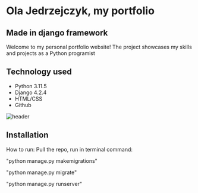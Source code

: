 # Ola Jedrzejczyk, my portfolio
## Made in django framework

Welcome to my personal portfolio website! The project showcases my skills and projects as a Python programist

## Technology used 
- Python 3.11.5
- Django 4.2.4
- HTML/CSS
- Github

![header](https://user-images.githubusercontent.com/118756898/268614059-2fbfcf18-0515-452a-8014-b1298c27047a.PNG)








## Installation
How to run:
Pull the repo, run in terminal command:

"python manage.py makemigrations"

"python manage.py migrate"

"python manage.py runserver"
